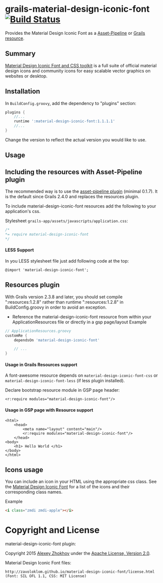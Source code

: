 grails-material-design-iconic-font [![Build Status](https://travis-ci.org/donbeave/grails-material-design-iconic-font.svg)](https://travis-ci.org/donbeave/grails-material-design-iconic-font)
=============================

Provides the Material Design Iconic Font as a [Asset-Pipeline](http://grails.org/plugin/asset-pipeline) or [Grails resource](http://grails.org/plugin/resources).

## Summary
[Material Design Iconic Font and CSS toolkit](https://github.com/zavoloklom/material-design-iconic-font) is a full suite of official material design icons and community icons for easy scalable vector graphics on websites or desktop.

Installation
------------

In `BuildConfig.groovy`, add the dependency to "plugins" section:

```groovy
plugins {
    //...
    runtime ':material-design-iconic-font:1.1.1.1'
    //...
}
```

Change the version to reflect the actual version you would like to use.

## Usage

## Including the resources with Asset-Pipeline plugin

The recommended way is to use the [asset-pipeline plugin](http://grails.org/plugin/asset-pipeline) (minimal 0.1.7). It is
the default since Grails 2.4.0 and replaces the resources plugin.

To include material-design-iconic-font resources add the following to your application's css.

Stylesheet `grails-app/assets/javascripts/application.css`:
```css
/*
*= require material-design-iconic-font
*/
```

#### LESS Support

In you LESS stylesheet file just add following code at the top:

```less
@import 'material-design-iconic-font';
```

## Resources plugin

With Grails version 2.3.8 and later, you should set compile ":resources:1.2.8" rather than runtime ":resources:1.2.8" in BuildConfig.groovy in order to avoid an exception.

* Reference the material-design-iconic-font resource from within your ApplicationResources file or directly in a gsp page/layout
Example

```groovy
// ApplicationResources.groovy
customRe {
    dependsOn 'material-design-iconic-font'

    // ...
}
```

#### Usage in Grails Resources support

A font-awesome resource depends on `material-design-iconic-font-css` or `material-design-iconic-font-less` (if less plugin installed).

Declare bootstrap resource module in GSP page header:
```gsp
<r:require modules="material-design-iconic-font"/>
```

#### Usage in GSP page with Resource support
```gsp
<html>
    <head>
        <meta name="layout" content="main"/>
        <r:require modules="material-design-iconic-font"/>
    </head>
<body>
    <h1> Hello World </h1>
</body>
</html>
```

## Icons usage
You can include an icon in your HTML using the appropriate css class. See the [Material Design Iconic Font](http://zavoloklom.github.io/material-design-iconic-font/icons.html) for a list of the icons and their corresponding class names.

Example

```html
<i class="zmdi zmdi-apple"></i>
```

Copyright and License
===

material-design-iconic-font plugin:

Copyright 2015 [Alexey Zhokhov][zhokhov] under the [Apache License, Version 2.0](LICENSE).

Material Design Iconic Font files:

```
http://zavoloklom.github.io/material-design-iconic-font/license.html (Font: SIL OFL 1.1, CSS: MIT License)
```

[zhokhov]: http://www.zhokhov.com
